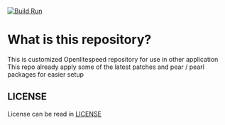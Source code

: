 [![Build Run](https://github.com/ntj125app/openlitespeed/actions/workflows/docker-build.yaml/badge.svg)](https://github.com/ntj125app/openlitespeed/actions/workflows/docker-build.yaml)

# What is this repository?

This is customized Openlitespeed repository for use in other application
This repo already apply some of the latest patches and pear / pearl packages for easier setup

## LICENSE

License can be read in [LICENSE](https://github.com/ntj125app/openlitespeed/blob/latest/LICENSE)
